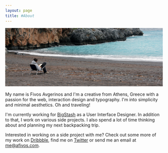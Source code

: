 ```yaml
---
layout: page
title: #About
---
```

![wave](/images/me_reading.jpg "Me reading")

My name is Fivos Avgerinos and I'm a creative from Athens, Greece with a passion for the web, interaction design and typography. I'm into simplicity and minimal aesthetics. Oh and traveling!

I'm currently working for [BigStash](http://bigstash.co/ "BigStash") as a User Interface Designer. In addition to that, I work on various side projects. I also spend a lot of time thinking about and planning my next backpacking trip.

Interested in working on a side project with me? Check out some more of my work on [Dribbble](http://dribbble.com/afivos "Fivos Avgerinos on Dribbble"), find me on [Twitter](http://twitter.com/afivos "Fivos Avgerinos on Twitter") or send me an email at <a href="mailto:me@afivos.com">me@afivos.com</a>.